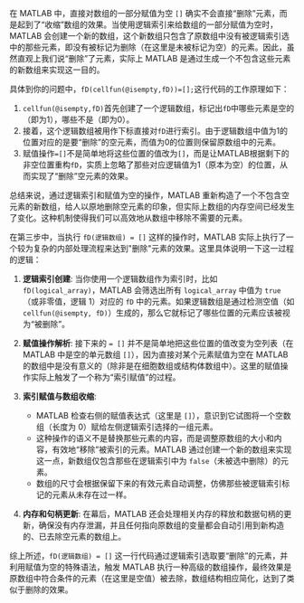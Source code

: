 在 MATLAB 中，直接对数组的一部分赋值为空 `[]` 确实不会直接“删除”元素，而是起到了“收缩”数组的效果。当使用逻辑索引来给数组的一部分赋值为空时，MATLAB 会创建一个新的数组，这个新数组只包含了原数组中没有被逻辑索引选中的那些元素，即没有被标记为删除（在这里是未被标记为空）的元素。因此，虽然直观上我们说“删除”了元素，实际上 MATLAB 是通过生成一个不包含这些元素的新数组来实现这一目的。

具体到你的问题中，`fD(cellfun(@isempty,fD))=[];`这行代码的工作原理如下：

1. `cellfun(@isempty,fD)`首先创建了一个逻辑数组，标记出`fD`中哪些元素是空的（即为1），哪些不是（即为0）。
2. 接着，这个逻辑数组被用作下标直接对`fD`进行索引。由于逻辑数组中值为1的位置对应的是要“删除”的空元素，而值为0的位置则保留原数组中的元素。
3. 赋值操作`=[]`不是简单地将这些位置的值改为`[]`，而是让MATLAB根据剩下的非空位置重构`fD`，实质上忽略了那些对应逻辑值为1（原本为空）的位置，从而实现了“删除”空元素的效果。

总结来说，通过逻辑索引和赋值为空的操作，MATLAB 重新构造了一个不包含空元素的新数组，给人以原地删除空元素的印象，但实际上数组的内存空间已经发生了变化。这种机制使得我们可以高效地从数组中移除不需要的元素。


在第三步中，当执行 `fD(逻辑数组) = []` 这样的操作时，MATLAB 实际上执行了一个较为复杂的内部处理流程来达到"删除"元素的效果。这里具体说明一下这一过程的逻辑：

1. **逻辑索引创建**:
   当你使用一个逻辑数组作为索引时，比如 `fD(logical_array)`，MATLAB 会筛选出所有 `logical_array` 中值为 `true`（或非零值，逻辑 1）对应的 `fD` 中的元素。如果逻辑数组是通过检测空值（如 `cellfun(@isempty, fD)`）生成的，那么它就标记了哪些位置的元素应该被视为“被删除”。

2. **赋值操作解析**:
   接下来的 `= []` 并不是简单地把这些位置的值改变为空列表（在 MATLAB 中是空的单元数组 `[]`），因为直接对某个元素赋值为空在 MATLAB 的数组中是没有意义的（除非是在细胞数组或结构体数组中）。这里的赋值操作实际上触发了一个称为“索引赋值”的过程。

3. **索引赋值与数组收缩**:
   - MATLAB 检查右侧的赋值表达式（这里是 `[]`），意识到它试图将一个空数组（长度为 0）赋给左侧逻辑索引选择的一组元素。
   - 这种操作的语义不是替换那些元素的内容，而是调整原数组的大小和内容，有效地“移除”被索引的元素。MATLAB 通过创建一个新的数组来实现这一点，新数组仅包含那些在逻辑索引中为 `false`（未被选中删除）的元素。
   - 数组的尺寸会根据保留下来的有效元素自动调整，仿佛那些被逻辑索引标记的元素从未存在过一样。

4. **内存和句柄更新**:
   在幕后，MATLAB 还会处理相关内存的释放和数据句柄的更新，确保没有内存泄漏，并且任何指向原数组的变量都会自动引用到新构造的、已去除空元素的数组上。

综上所述，`fD(逻辑数组) = []` 这一行代码通过逻辑索引选取要“删除”的元素，并利用赋值为空的特殊语法，触发 MATLAB 执行一种高级的数组操作，最终效果是原数组中符合条件的元素（在这里是空值）被去除，数组结构相应简化，达到了类似于删除的效果。